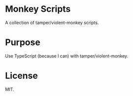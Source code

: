# Monkey Scripts
A collection of tamper/violent-monkey scripts.

# Purpose
Use TypeScript (because I can) with tamper/violent-monkey.

# License
MIT.
